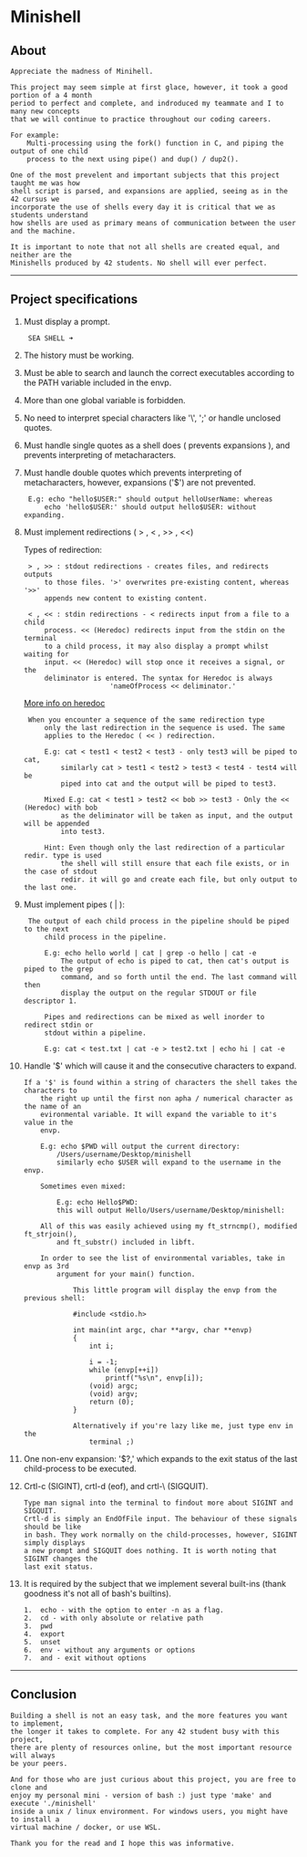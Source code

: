 # Minishell
## About
	Appreciate the madness of Minihell.

	This project may seem simple at first glace, however, it took a good portion of a 4 month
	period to perfect and complete, and indroduced my teammate and I to many new concepts
	that we will continue to practice throughout our coding careers.
	
	For example:
		Multi-processing using the fork() function in C, and piping the output of one child
		process to the next using pipe() and dup() / dup2(). 

	One of the most prevelent and important subjects that this project taught me was how
	shell script is parsed, and expansions are applied, seeing as in the 42 cursus we
	incorporate the use of shells every day it is critical that we as students understand
	how shells are used as primary means of communication between the user and the machine.

	It is important to note that not all shells are created equal, and neither are the
	Minishells produced by 42 students. No shell will ever perfect.

---
## Project specifications
1. Must display a prompt.

		SEA SHELL ➜
   
2. The history must be working.
   
3. Must be able to search and launch the correct executables
	according to the PATH variable included in the envp.

4. More than one global variable is forbidden.
   
5. No need to interpret special characters like '\\', ';' or 
	handle unclosed quotes.

6. Must handle single quotes as a shell does ( prevents expansions ),
	and prevents interpreting of metacharacters.

7. Must handle double quotes which prevents interpreting of 
	metacharacters, however, expansions ('$') are not prevented.

		E.g: echo "hello$USER:" should output helloUserName: whereas
			echo 'hello$USER:' should output hello$USER: without expanding.

8. Must implement redirections ( > , < , >> , <<)
		
	Types of redirection:

		> , >> : stdout redirections - creates files, and redirects outputs
			to those files. '>' overwrites pre-existing content, whereas '>>'
			appends new content to existing content.

		< , << : stdin redirections - < redirects input from a file to a child
			process. << (Heredoc) redirects input from the stdin on the terminal
			to a child process, it may also display a prompt whilst waiting for
			input. << (Heredoc) will stop once it receives a signal, or the
			deliminator is entered. The syntax for Heredoc is always
							'nameOfProcess << deliminator.'
	[More info on heredoc](https://linuxize.com/post/bash-heredoc/)

		When you encounter a sequence of the same redirection type
			only the last redirection in the sequence is used. The same
			applies to the Heredoc ( << ) redirection.

			E.g: cat < test1 < test2 < test3 - only test3 will be piped to cat,
				similarly cat > test1 < test2 > test3 < test4 - test4 will be
				piped into cat and the output will be piped to test3.
			
			Mixed E.g: cat < test1 > test2 << bob >> test3 - Only the << (Heredoc) with bob 
				as the deliminator will be taken as input, and the output will be appended 
				into test3.
			
			Hint: Even though only the last redirection of a particular redir. type is used
				the shell will still ensure that each file exists, or in the case of stdout 
				redir. it will go and create each file, but only output to the last one.
9. Must implement pipes ( | ):
		
		The output of each child process in the pipeline should be piped to the next 
			child process in the pipeline.
			
			E.g: echo hello world | cat | grep -o hello | cat -e
				The output of echo is piped to cat, then cat's output is piped to the grep
				command, and so forth until the end. The last command will then
				display the output on the regular STDOUT or file descriptor 1.

			Pipes and redirections can be mixed as well inorder to redirect stdin or 
			stdout within a pipeline.

			E.g: cat < test.txt | cat -e > test2.txt | echo hi | cat -e

10. Handle '$' which will cause it and the consecutive characters to expand.
	
		If a '$' is found within a string of characters the shell takes the characters to
			the right up until the first non apha / numerical character as the name of an 
			evironmental variable. It will expand the variable to it's value in the 
			envp.
		
			E.g: echo $PWD will output the current directory:
				/Users/username/Desktop/minishell
				similarly echo $USER will expand to the username in the envp.

			Sometimes even mixed:

				E.g: echo Hello$PWD: 
				this will output Hello/Users/username/Desktop/minishell:

			All of this was easily achieved using my ft_strncmp(), modified ft_strjoin(), 
				and ft_substr() included in libft.

			In order to see the list of environmental variables, take in envp as 3rd 
				argument for your main() function. 

					This little program will display the envp from the previous shell:

					#include <stdio.h>

					int main(int argc, char **argv, char **envp)
					{
						int	i;

						i = -1;
						while (envp[++i])
							printf("%s\n", envp[i]);
						(void) argc;
						(void) argv;
						return (0);
					}

					Alternatively if you're lazy like me, just type env in the
						terminal ;)

11. One non-env expansion: '$?,' which expands to the exit status of the last child-process to
	be executed.

12. Crtl-c (SIGINT), crtl-d (eof), and crtl-\ (SIGQUIT).
	
		Type man signal into the terminal to findout more about SIGINT and SIGQUIT.
		Crtl-d is simply an EndOfFile input. The behaviour of these signals should be like
		in bash. They work normally on the child-processes, however, SIGINT simply displays 
		a new prompt and SIGQUIT does nothing. It is worth noting that SIGINT changes the 
		last exit status.

13. It is required by the subject that we implement several built-ins (thank goodness it's not all of bash's builtins).

        1.  echo - with the option to enter -n as a flag.
        2.  cd - with only absolute or relative path
        3.  pwd
        4.  export
        5.  unset
        6.  env - without any arguments or options
        7.  and - exit without options

---

## Conclusion
	Building a shell is not an easy task, and the more features you want to implement,
	the longer it takes to complete. For any 42 student busy with this project,
	there are plenty of resources online, but the most important resource will always
	be your peers.

	And for those who are just curious about this project, you are free to clone and
	enjoy my personal mini - version of bash :) just type 'make' and execute './minishell'
	inside a unix / linux environment. For windows users, you might have to install a
	virtual machine / docker, or use WSL.

	Thank you for the read and I hope this was informative.